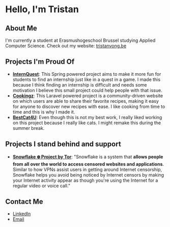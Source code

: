 # Hello, I'm Tristan

## About Me
I'm currently a student at Erasmushogeschool Brussel studying Applied Computer Science. Check out my website: [tristanvong.be](https://tristanvong.be/welcome)

## Projects I'm Proud Of
- **[InternQuest](https://github.com/tristanvong/InternQuest)**: This Spring powered project aims to make it more fun for students to find an internship just like in a quest in a game. I made this because I think finding an internship is difficult and needs some motivation I believe this small project could help people with that issue.
- **[Cookingz](https://github.com/tristanvong/Cookingz)**: This Laravel powered project is a community-driven website on which users are able to share their favorite recipes, making it easy for anyone to discover new recipes with ease. I like cooking from time to time and this is why I made it.
- **[BestCat4U](https://github.com/tristanvong/WebAdvanced)**: Even though this is not my best work, I really liked working on this project because I really like cats. I might remake this during the summer break.

## Projects I stand behind and support
- **[Snowflake ❄️ Project by Tor](https://snowflake.torproject.org/)**: "Snowflake is a system that **allows people from all over the world to access censored websites and applications**. Similar to how VPNs assist users in getting around Internet censorship, Snowflake helps you avoid being noticed by Internet censors by making your Internet activity appear as though you're using the Internet for a regular video or voice call."

## Contact Me
- [LinkedIn](https://be.linkedin.com/in/tristanvong)
- [Email](mailto:tristan.vong@student.ehb.be)
